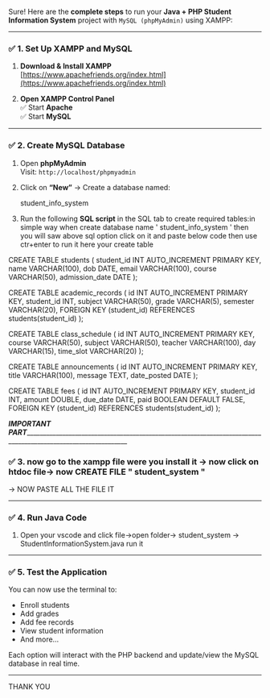Sure! Here are the **complete steps** to run your **Java + PHP Student Information System** project with `MySQL (phpMyAdmin)` using XAMPP:

---

### ✅ **1. Set Up XAMPP and MySQL**

1. **Download & Install XAMPP**  
   [https://www.apachefriends.org/index.html](https://www.apachefriends.org/index.html)

2. **Open XAMPP Control Panel**  
   ✅ Start **Apache**  
   ✅ Start **MySQL**

---

### ✅ **2. Create MySQL Database**

1. Open **phpMyAdmin**  
   Visit: `http://localhost/phpmyadmin`

2. Click on **“New”** → Create a database named:
   
   student_info_system
   

3. Run the following **SQL script** in the SQL tab to create required tables:in simple way when create database name '  student_info_system '  then you will saw above sql option click on it and paste below code then use ctr+enter to run it here your create table


CREATE TABLE students (
    student_id INT AUTO_INCREMENT PRIMARY KEY,
    name VARCHAR(100),
    dob DATE,
    email VARCHAR(100),
    course VARCHAR(50),
    admission_date DATE
);

CREATE TABLE academic_records (
    id INT AUTO_INCREMENT PRIMARY KEY,
    student_id INT,
    subject VARCHAR(50),
    grade VARCHAR(5),
    semester VARCHAR(20),
    FOREIGN KEY (student_id) REFERENCES students(student_id)
);

CREATE TABLE class_schedule (
    id INT AUTO_INCREMENT PRIMARY KEY,
    course VARCHAR(50),
    subject VARCHAR(50),
    teacher VARCHAR(100),
    day VARCHAR(15),
    time_slot VARCHAR(20)
);

CREATE TABLE announcements (
    id INT AUTO_INCREMENT PRIMARY KEY,
    title VARCHAR(100),
    message TEXT,
    date_posted DATE
);

CREATE TABLE fees (
    id INT AUTO_INCREMENT PRIMARY KEY,
    student_id INT,
    amount DOUBLE,
    due_date DATE,
    paid BOOLEAN DEFAULT FALSE,
    FOREIGN KEY (student_id) REFERENCES students(student_id)
);

_______IMPORTANT PART_____________________________________________________________________________________________________________________


### ✅ 3. now go to the xampp file were you install it -> now click on htdoc file-> now CREATE FILE  " student_system "
-> NOW PASTE ALL THE FILE IT 


__________________________________________________________________________________________________________________________________________


### ✅ **4. Run Java Code**

1. Open your vscode and click file->open folder-> student_system -> StudentInformationSystem.java run it 
---

### ✅ **5. Test the Application**

You can now use the terminal to:

- Enroll students
- Add grades
- Add fee records
- View student information
- And more…

Each option will interact with the PHP backend and update/view the MySQL database in real time.

---

THANK YOU
